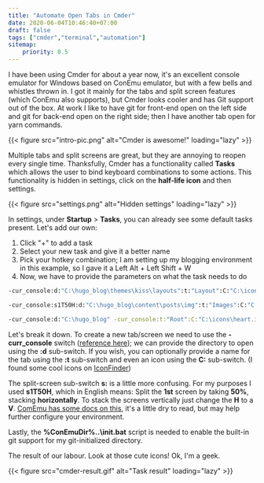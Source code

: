 ```yaml
---
title: "Automate Open Tabs in Cmder"
date: 2020-06-04T10:46:40+07:00
draft: false
tags: ["cmder","terminal","automation"]
sitemap: 
    priority: 0.5
---
```


I have been using Cmder for about a year now, it's an excellent console emulator for Windows based on ConEmu emulator, but with a few bells and whistles thrown in. I got it mainly for the tabs and split screen features (which ConEmu also supports), but Cmder looks cooler and has Git support out of the box. At work I like to have git for front-end open on the left side and git for back-end open on the right side; then I have another tab open for yarn commands. 

{{< figure src="intro-pic.png" alt="Cmder is awesome!" loading="lazy" >}}

Multiple tabs and split screens are great, but they are annoying to reopen every single time. Thanksfully, Cmder has a functionality called **Tasks** which allows the user to bind keyboard combinations to some actions. 
This functionality is hidden in settings, click on the **half-life icon** and then settings. 

{{< figure src="settings.png" alt="Hidden settings" loading="lazy" >}}

In settings, under **Startup** > **Tasks**, you can already see some default tasks present. Let's add our own:

1. Click "+" to add a task
2. Select your new task and give it a better name
3. Pick your hotkey combination; I am setting up my blogging environment in this example, so I gave it a Left Alt + Left Shift + W
4. Now, we have to provide the parameters on what the task needs to do

```bash
-cur_console:d:"C:\hugo_blog\themes\kiss\layouts":t:"Layout":C:"C:\icons\important.ico"

-cur_console:s1T50H:d:"C:\hugo_blog\content\posts\img":t:"Images":C:"C:\icons\photo.ico"

-cur_console:d:"C:\hugo_blog" -cur_console:t:"Root":C:"C:\icons\heart.ico" cmd /k ""%ConEmuDir%\..\init.bat""
```

Let's break it down. To create a new tab/screen we need to use the **-curr_console** switch ([reference here](https://conemu.github.io/en/NewConsole.html)); we can provide the directory to open using the **:d** sub-switch. If you wish, you can optionally provide a name for the tab using the **:t** sub-switch and even an icon using the **C:** sub-switch. (I found some cool icons on [IconFinder](https://www.iconfinder.com/free_icons))

The split-screen sub-switch **s:** is a little more confusing. For my purposes I used **s1T50H**, which in English means: Split the **1st** screen by taking **50%**, stacking **horizontally**. To stack the screens vertically just change the **H** to a **V**. [ComEmu has some docs on this](https://conemu.github.io/en/SplitScreen.html#From-your-shell-prompt), it's a little dry to read, but may help further configure your environment. 

Lastly, the **%ConEmuDir%\..\init.bat** script is needed to enable the built-in git support for my git-initialized directory. 

The result of our labour. Look at those cute icons! Ok, I'm a geek. 

{{< figure src="cmder-result.gif" alt="Task result" loading="lazy" >}}